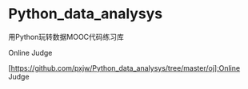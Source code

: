 # Python_data_analysys
用Python玩转数据MOOC代码练习库



Online Judge

[https://github.com/pxjw/Python_data_analysys/tree/master/oj]:Online Judge



